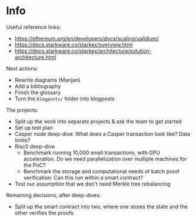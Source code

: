 # Info

Useful reference links:
- https://ethereum.org/en/developers/docs/scaling/validium/
- https://docs.starkware.co/starkex/overview.html
- https://docs.starkware.co/starkex/architecture/solution-architecture.html

Next actions:
- Rewrite diagrams (Marijan)
- Add a bibliography
- Finish the glossary
- Turn the `blogposts/` folder into blogposts

The projects:
- Split up the work into separate projects & ask the team to get started
- Set up test plan
- Casper node deep-dive: What does a Casper transaction look like? Data limits?
- Risc0 deep-dive
  * Benchmark running 10,000 small transactions, with GPU acceleration. Do we
    need parallelization over multiple machines for the PoC?
  * Benchmark the storage and computational needs of batch proof verification:
    Can this run within a smart contract?
- Test our assumption that we don't need Merkle tree rebalancing

Remaining decisions, after deep-dives:
- Split up the smart contract into two, where one stores the state and the other
  verifies the proofs



